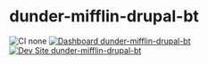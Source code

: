# dunder-mifflin-drupal-bt

![CI none](https://img.shields.io/badge/ci-none-orange.svg)
[![Dashboard dunder-mifflin-drupal-bt](https://img.shields.io/badge/dashboard-dunder_mifflin_drupal_bt-yellow.svg)](https://dashboard.pantheon.io/sites/4c9488fa-35ad-4872-ad43-67c0ff750b4c#dev/code)
[![Dev Site dunder-mifflin-drupal-bt](https://img.shields.io/badge/site-dunder_mifflin_drupal_bt-blue.svg)](http://dev-dunder-mifflin-drupal-bt.pantheonsite.io/)